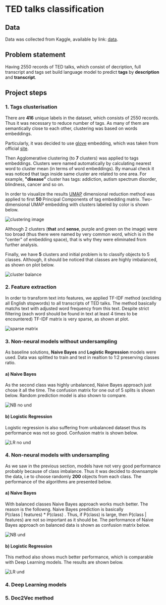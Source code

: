 # TED talks classification

## Data
Data was collected from Kaggle, available by link: [data](https://www.kaggle.com/rounakbanik/ted-talks).

## Problem statement
Having 2550 records of TED talks, which consist of decription, full transcript and tags set build language model to predict 
**tags** by **description** and **transcript**.

## Project steps

### 1. Tags clusterisation
There are **416** unique labels in the dataset, which consists of 2550 records. 
Thus it was necessary to reduce number of tags. As many of them are semantically close to each other, 
clustering was based on words embeddings.

Particularly, it was decided to use [glove](http://nlp.stanford.edu/data/glove.6B.zip) embedding,
which was taken from official [site](https://nlp.stanford.edu/projects/glove/).

Then Agglomerative clustering (to **7** clusters) was applied to tags embeddings. Clusters were named automatically by calculating nearest word to cluster mean (in terms of word embeddings). By manual check it was noticed that tags inside same cluster are related to one area. For example, __"disease"__ cluster has tags: addiction, autism spectrum disorder, blindness, cancer and so on.

In order to visualize the results [UMAP](https://arxiv.org/abs/1802.03426) dimensional reduction method was applied
to first **50** Principal Components of tag embedding matrix. Two-dimensional UMAP embedding with clusters labeled by color is shown below.

![clustering image](img/clustering.png)

Although 2 clusters (__that__ and __sense__, purple and green on the image) were too broad (thus there were named by very common word, which is in the "center" of embedding space), that is why they were eliminated from further analysis. 

Finally, we have **5** clusters and initial problem is to classify objects to 5 classes. Although, it should be noticed that classes are highly imbalanced, as shown on plot below.

![cluster balance](img/clustering_count.png)

### 2. Feature extraction

In order to transform text into features, we applied TF-IDF method (excliding all English stopwords) 
to all transcripts of TED talks. The method basically matchs text with adjusted word frequency from this text. 
Despite strict filtering (each word should be found in text at least 4 times to be encountered) TF-IDF matrix is very sparse, as shown at plot.

![sparse matrix](img/sparse_tf_idf.png)

### 3. Non-neural models without undersampling

As baseline solutions,  __Naive Bayes__ and __Logistic Regression__ models were used.
Data was splitted to train and test in realtion to 1:2 preserving classes ratio. 


#### a) Naive Bayes

As the second class was highly unbalanced, Naive Bayes approach just chose it all the time. The confusion matrix for one out of 5 splits is shown below. Random prediction model is also shown to compare.

![NB no und](img/NB_no_und.png)

#### b) Logistic Regression

Logistic regression is also suffering from unbalanced dataset thus its performance was not so good. Confusion matrix is shown below.

![LR no und](img/LR_no_und.png)

### 4. Non-neural models with undersampling

As we saw in the previous section, models have not very good performance probably because of class imbalance. 
Thus it was decided to downsample the data, i.e to choose randomly **200** objects from each class.
The performance of the algorithms are presented below.

#### a) Naive Bayes

With balanced classes Naive Bayes approach works much better. The reason is the followng. Naive Bayes prediction is basically   
P(class | features) * P(class) . Thus, if P(class) is large, then P(class | features) are not so important as it should be.
The performance of Naive Bayes approach on balanced data is shown as confusion matrix below.

![NB und](img/NB_und.png)

#### b) Logistic Regression

This method also shows much better performance, which is comparable with Deep Learning models.
The results are shown below.

![LR und](img/LR_und.png)

### 4. Deep Learning models

### 5. Doc2Vec method
